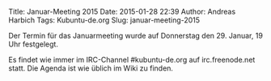 Title: Januar-Meeting 2015
Date: 2015-01-28 22:39
Author: Andreas Harbich
Tags: Kubuntu-de.org
Slug: januar-meeting-2015

Der Termin für das Januarmeeting wurde auf Donnerstag den 29. Januar, 19
Uhr festgelegt.


Es findet wie immer im IRC-Channel \#kubuntu-de.org auf irc.freenode.net
statt. Die Agenda ist wie üblich im Wiki zu finden.



